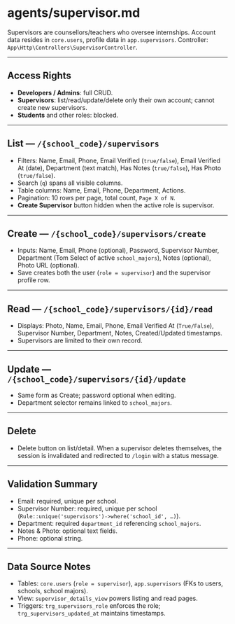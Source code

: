 # agents/supervisor.md

Supervisors are counsellors/teachers who oversee internships. Account data resides in `core.users`, profile data in `app.supervisors`. Controller: `App\Http\Controllers\SupervisorController`.

---

## Access Rights
- **Developers / Admins**: full CRUD.
- **Supervisors**: list/read/update/delete only their own account; cannot create new supervisors.
- **Students** and other roles: blocked.

---

## List — `/{school_code}/supervisors`
- Filters: Name, Email, Phone, Email Verified (`true/false`), Email Verified At (date), Department (text match), Has Notes (`true/false`), Has Photo (`true/false`).
- Search (`q`) spans all visible columns.
- Table columns: Name, Email, Phone, Department, Actions.
- Pagination: 10 rows per page, total count, `Page X of N`.
- **Create Supervisor** button hidden when the active role is supervisor.

---

## Create — `/{school_code}/supervisors/create`
- Inputs: Name, Email, Phone (optional), Password, Supervisor Number, Department (Tom Select of active `school_majors`), Notes (optional), Photo URL (optional).
- Save creates both the user (`role = supervisor`) and the supervisor profile row.

---

## Read — `/{school_code}/supervisors/{id}/read`
- Displays: Photo, Name, Email, Phone, Email Verified At (`True/False`), Supervisor Number, Department, Notes, Created/Updated timestamps.
- Supervisors are limited to their own record.

---

## Update — `/{school_code}/supervisors/{id}/update`
- Same form as Create; password optional when editing.
- Department selector remains linked to `school_majors`.

---

## Delete
- Delete button on list/detail. When a supervisor deletes themselves, the session is invalidated and redirected to `/login` with a status message.

---

## Validation Summary
- Email: required, unique per school.
- Supervisor Number: required, unique per school (`Rule::unique('supervisors')->where('school_id', …)`).
- Department: required `department_id` referencing `school_majors`.
- Notes & Photo: optional text fields.
- Phone: optional string.

---

## Data Source Notes
- Tables: `core.users` (`role = supervisor`), `app.supervisors` (FKs to users, schools, school majors).
- View: `supervisor_details_view` powers listing and read pages.
- Triggers: `trg_supervisors_role` enforces the role; `trg_supervisors_updated_at` maintains timestamps.
